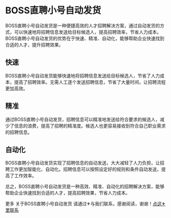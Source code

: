# BOSS直聘小号自动发货

BOSS直聘小号自动发货是一种便捷高效的人才招聘解决方案，通过自动发货的方式，可以快速地将招聘信息发送给目标候选人，提高招聘效率，节省人力成本。BOSS直聘小号自动发货的优势在于快速、精准、自动化，能够帮助企业快速找到合适的人才，提升招聘效果。

## 快速

BOSS直聘小号自动发货能够快速地将招聘信息发送给目标候选人，节省了人力成本，提高了招聘效率。无需人工逐个发送招聘信息，节省了大量时间，让招聘流程更加高效。

## 精准

通过BOSS直聘小号自动发货，招聘信息可以精准地发送给符合要求的候选人，减少了信息的浪费，提高了招聘的精准度。候选人也更容易接收到符合自己职业需求的招聘信息。

## 自动化

BOSS直聘小号自动发货实现了招聘信息的自动发送，大大减轻了人力负担，让招聘工作更加智能化、自动化。招聘信息可以按照设定好的规则和条件自动发送，提高了工作效率。

总之，BOSS直聘小号自动发货是一种高效、精准、自动化的招聘解决方案，能够帮助企业快速找到合适的人才，提高招聘效果，节省人力成本。

更多 关于BOSS直聘小号自动发货 请通过✈与我们联系，感谢阅读，谢谢！[点这✈里联系](https://a.k02.cc)